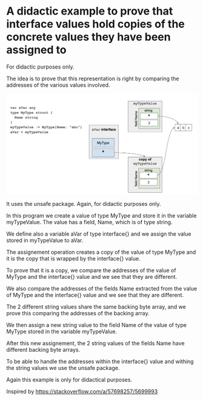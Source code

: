 # A didactic example to prove that interface values hold copies of the concrete values they have been assigned to

For didactic purposes only.

The idea is to prove that this representation is right by comparing the addresses of the various values involved.

![interface and concrete values relationship](./interfaceConcreteValuesRelationship.png)

It uses the unsafe package. Again, for didactic purposes only.

In this program we create a value of type MyType and store it in the variable myTypeValue. The value has a field, Name, which is of type string.

We define also a variable aVar of type interface{} and we assign the value stored in myTypeValue to aVar.

The assignement operation creates a copy of the value of type MyType and it is the copy that is wrapped by the interface{} value.

To prove that it is a copy, we compare the addresses of the value of MyType and the interface{} value and we see that they are different.

We also compare the addresses of the fields Name extracted from the value of MyType and the interface{} value and we see that they are different.

The 2 different string values share the same backing byte array, and we prove this comparing the addresses of the backing array.

We then assign a new string value to the field Name of the value of type MyType stored in the variable myTypeValue.

After this new assignement, the 2 string values of the fields Name have different backing byte arrays.

To be able to handle the addresses within the interface{} value and withing the string values we use the unsafe package.

Again this example is only for didactical purposes.

Inspired by https://stackoverflow.com/a/57698257/5699993
